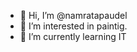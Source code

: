 - 👋 Hi, I’m @namratapaudel
- 👀 I’m interested in paintig.
- 🌱 I’m currently learning IT

<!---
namratapaudel/namratapaudel is a ✨ special ✨ repository because its `README.md` (this file) appears on your GitHub profile.
You can click the Preview link to take a look at your changes.
--->

